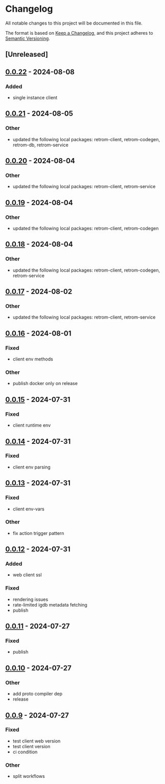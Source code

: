 # Changelog
All notable changes to this project will be documented in this file.

The format is based on [Keep a Changelog](https://keepachangelog.com/en/1.0.0/),
and this project adheres to [Semantic Versioning](https://semver.org/spec/v2.0.0.html).

## [Unreleased]

## [0.0.22](https://github.com/JMBeresford/retrom/compare/retrom-v0.0.21...retrom-v0.0.22) - 2024-08-08

### Added
- single instance client

## [0.0.21](https://github.com/JMBeresford/retrom/compare/retrom-v0.0.20...retrom-v0.0.21) - 2024-08-05

### Other
- updated the following local packages: retrom-client, retrom-codegen, retrom-db, retrom-service

## [0.0.20](https://github.com/JMBeresford/retrom/compare/retrom-v0.0.19...retrom-v0.0.20) - 2024-08-04

### Other
- updated the following local packages: retrom-client, retrom-service

## [0.0.19](https://github.com/JMBeresford/retrom/compare/retrom-v0.0.18...retrom-v0.0.19) - 2024-08-04

### Other
- updated the following local packages: retrom-client, retrom-codegen

## [0.0.18](https://github.com/JMBeresford/retrom/compare/retrom-v0.0.17...retrom-v0.0.18) - 2024-08-04

### Other
- updated the following local packages: retrom-client, retrom-codegen, retrom-service

## [0.0.17](https://github.com/JMBeresford/retrom/compare/retrom-v0.0.16...retrom-v0.0.17) - 2024-08-02

### Other
- updated the following local packages: retrom-client, retrom-service

## [0.0.16](https://github.com/JMBeresford/retrom/compare/retrom-v0.0.15...retrom-v0.0.16) - 2024-08-01

### Fixed
- client env methods

### Other
- publish docker only on release

## [0.0.15](https://github.com/JMBeresford/retrom/compare/retrom-v0.0.14...retrom-v0.0.15) - 2024-07-31

### Fixed
- client runtime env

## [0.0.14](https://github.com/JMBeresford/retrom/compare/retrom-v0.0.13...retrom-v0.0.14) - 2024-07-31

### Fixed
- client env parsing

## [0.0.13](https://github.com/JMBeresford/retrom/compare/retrom-v0.0.12...retrom-v0.0.13) - 2024-07-31

### Fixed
- client env-vars

### Other
- fix action trigger pattern

## [0.0.12](https://github.com/JMBeresford/retrom/compare/retrom-v0.0.11...retrom-v0.0.12) - 2024-07-31

### Added
- web client ssl

### Fixed
- rendering issues
- rate-limited igdb metadata fetching
- publish

## [0.0.11](https://github.com/JMBeresford/retrom/compare/retrom-v0.0.10...retrom-v0.0.11) - 2024-07-27

### Fixed
- publish

## [0.0.10](https://github.com/JMBeresford/retrom/compare/retrom-v0.0.9...retrom-v0.0.10) - 2024-07-27

### Other
- add proto compiler dep
- release

## [0.0.9](https://github.com/JMBeresford/retrom/compare/retrom-v0.0.8...retrom-v0.0.9) - 2024-07-27

### Fixed
- test client web version
- test client version
- ci condition

### Other
- split workflows
